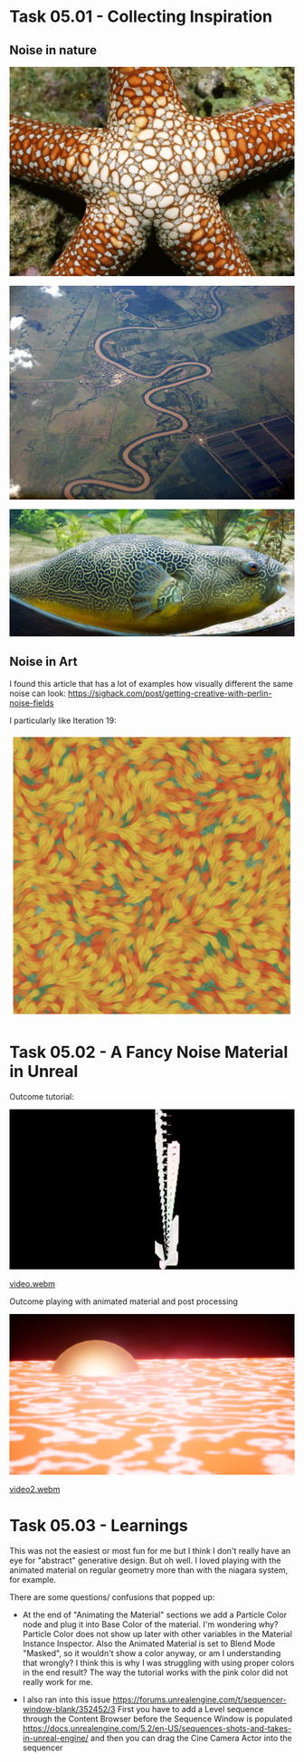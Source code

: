 # Task 05.01 - Collecting Inspiration

## Noise in nature

[![seastar](img/seastar.jpg)](https://izismile.com/2009/12/18/beautiful_patterns_in_nature_from_national_geographic_part_3_64_pics.html)

[![meandering river pattern](img/Rio-cauto-cuba.JPG)](https://en.wikipedia.org/wiki/Patterns_in_nature#/media/File:Rio-cauto-cuba.JPG)

[![puffer fish](img/Giant_Puffer_fish_skin_pattern.JPG)](https://upload.wikimedia.org/wikipedia/commons/e/e3/Giant_Puffer_fish_skin_pattern.JPG)

## Noise in Art

I found this article that has a lot of examples how visually different the same noise can look: https://sighack.com/post/getting-creative-with-perlin-noise-fields

I particularly like Iteration 19:

![iteration 19](img/iteration19.png)

# Task 05.02 - A Fancy Noise Material in Unreal

Outcome tutorial:

![render niagra thingy](img/render1.jpeg)

[video.webm](https://github.com/ctechfilmuniversity/lecture_ss23_procedural_generation_and_simulation/assets/1006478/cfe04c0e-ff6e-4e47-ac2d-4000a7d9e7a6)

Outcome playing with animated material and post processing

![render lava](img/render2.jpeg)

[video2.webm](https://github.com/ctechfilmuniversity/lecture_ss23_procedural_generation_and_simulation/assets/1006478/ad73a62b-480f-4b81-970a-2ecc30389123)



# Task 05.03 - Learnings

This was not the easiest or most fun for me but I think I don't really have an eye for "abstract" generative design. But oh well. I loved playing with the animated material on regular geometry more than with the niagara system, for example.

There are some questions/ confusions that popped up:

- At the end of "Animating the Material" sections we add a Particle Color node and plug it into Base Color of the material. I'm wondering why? Particle Color does not show up later with other variables in the Material Instance Inspector. Also the Animated Material is set to Blend Mode "Masked", so it wouldn't show a color anyway, or am I understanding that wrongly? I think this is why I was struggling with using proper colors in the end result? The way the tutorial works with the pink color did not really work for me.

- I also ran into this issue https://forums.unrealengine.com/t/sequencer-window-blank/352452/3 First you have to add a Level sequence through the Content Browser before the Sequence Window is populated https://docs.unrealengine.com/5.2/en-US/sequences-shots-and-takes-in-unreal-engine/ and then you can drag the Cine Camera Actor into the sequencer
